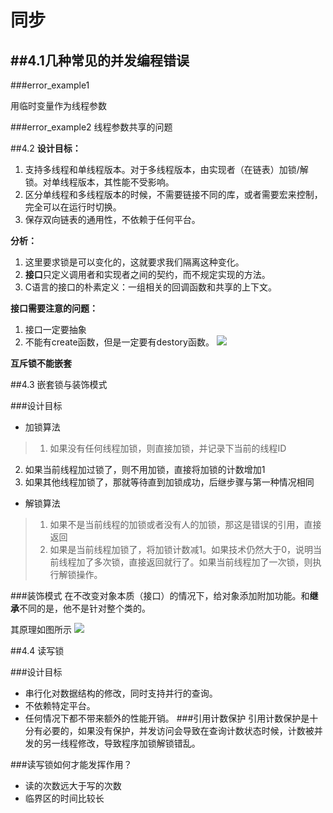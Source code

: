 
# 同步

##4.1几种常见的并发编程错误
---
###error_example1

用临时变量作为线程参数

###error_example2
线程参数共享的问题

##4.2 
**设计目标：**

1. 支持多线程和单线程版本。对于多线程版本，由实现者（在链表）加锁/解锁。对单线程版本，其性能不受影响。
2. 区分单线程和多线程版本的时候，不需要链接不同的库，或者需要宏来控制，完全可以在运行时切换。
3. 保存双向链表的通用性，不依赖于任何平台。

**分析：**

1. 这里要求锁是可以变化的，这就要求我们隔离这种变化。 
2. **接口**只定义调用者和实现者之间的契约，而不规定实现的方法。
3. C语言的接口的朴素定义：一组相关的回调函数和共享的上下文。

**接口需要注意的问题：**

1. 接口一定要抽象
2. 不能有create函数，但是一定要有destory函数。
![](http://i.imgur.com/9l8Z78l.png)

**互斥锁不能嵌套**

##4.3 嵌套锁与装饰模式

###设计目标
* 加锁算法

>1. 如果没有任何线程加锁，则直接加锁，并记录下当前的线程ID
2. 如果当前线程加过锁了，则不用加锁，直接将加锁的计数增加1
3. 如果其他线程加锁了，那就等待直到加锁成功，后继步骤与第一种情况相同

* 解锁算法
>1. 如果不是当前线程的加锁或者没有人的加锁，那这是错误的引用，直接返回
>2. 如果是当前线程加锁了，将加锁计数减1。如果技术仍然大于0，说明当前线程加了多次锁，直接返回就行了。如果当前线程加了一次锁，则执行解锁操作。

###装饰模式
在不改变对象本质（接口）的情况下，给对象添加附加功能。和**继承**不同的是，他不是针对整个类的。
   
其原理如图所示
![](http://images2017.cnblogs.com/blog/1194806/201708/1194806-20170831114132327-1612831059.png)

##4.4 读写锁

###设计目标
* 串行化对数据结构的修改，同时支持并行的查询。
* 不依赖特定平台。
* 任何情况下都不带来额外的性能开销。
###引用计数保护
引用计数保护是十分有必要的，如果没有保护，并发访问会导致在查询计数状态时候，计数被并发的另一线程修改，导致程序加锁解锁错乱。

###读写锁如何才能发挥作用？
* 读的次数远大于写的次数
* 临界区的时间比较长